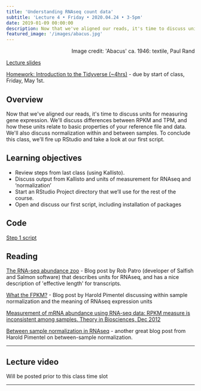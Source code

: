 ```yaml
---
title: 'Understanding RNAseq count data'
subtitle: 'Lecture 4 • Friday • 2020.04.24 • 3-5pm'
date: 2019-01-09 00:00:00
description: Now that we've aligned our reads, it's time to discuss units for measuring gene expression.  We'll discuss differences between RPKM and TPM, and how these units relate to basic properties of your reference file and data.  We'll also discuss normalization within and between samples.  To conclude this class, we'll fire up RStudio and take a look at our first script.  
featured_image: '/images/abacus.jpg'
---
```


<div style="text-align: right"> Image credit: 'Abacus' ca. 1946: textile, Paul Rand </div>

[Lecture slides](https://www.icloud.com/keynote/03XFG7iDxCqONRP_qEPEUsq2Q#Lecture4%5Funits)

[Homework: Introduction to the Tidyverse (~4hrs)](https://www.datacamp.com/courses/introduction-to-the-tidyverse) - due by start of class, Friday, May 1st.

## Overview

 Now that we've aligned our reads, it's time to discuss units for measuring gene expression.  We'll discuss differences between RPKM and TPM, and how these units relate to basic properties of your reference file and data.  We'll also discuss normalization within and between samples.  To conclude this class, we'll fire up RStudio and take a look at our first script.   

## Learning objectives

* Review steps from last class (using Kallisto).
* Discuss output from Kallisto and units of measurement for RNAseq and ‘normalization’
* Start an RStudio Project directory that we’ll use for the rest of the course.
* Open and discuss our first script, including installation of packages

## Code

[Step 1 script](http://DIYtranscriptomics.github.io/Code/files/Step1_TxImport.R)

## Reading

[The RNA-seq abundance zoo](http://robpatro.com/blog/?p=235) - Blog post by Rob Patro (developer of Salfish and Salmon software) that describes units for RNAseq, and has a nice description of 'effective length' for transcripts.

[What the FPKM?](https://haroldpimentel.wordpress.com/2014/05/08/what-the-fpkm-a-review-rna-seq-expression-units/) - Blog post by Harold Pimentel discussing within sample normalization and the meaning of RNAseq expression units

[Measurement of mRNA abundance using RNA-seq data: RPKM measure is inconsistent among samples. Theory in Biosciences, Dec 2012](http://DIYtranscriptomics.github.io/Reading/files/wagnerTPM.pdf)

[Between sample normalization in RNAseq](https://haroldpimentel.wordpress.com/2014/12/08/in-rna-seq-2-2-between-sample-normalization/) - another great blog post from Harold Pimentel on between-sample normalization.

---

## Lecture video

Will be posted prior to this class time slot

---